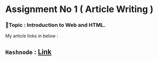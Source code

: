 # Assignment No 1 ( Article Writing )
### 📘Topic : Introduction to Web and HTML.
My article links in below :
##  `Hashnode` : <a href="">Link</a>
